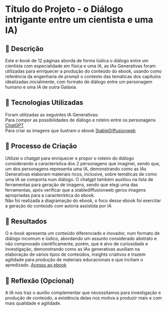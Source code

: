 # Título do Projeto - o Diálogo intrigante entre um cientista e uma IA)

## 📒 Descrição
Este e-book de 12 páginas aborda de forma lúdica o diálogo entre um cientista com especialidade em física e uma IA, as IAs Generativas foram utilizadas para enriquecer a produção do conteúdo do ebook, usando como referência da engenharia de prompt o contexto das temáticas dos capítulos idealizadas inicialmente, com formato de diálogo entre um personagem humano e uma IA de outra Galáxia.

## 🤖 Tecnologias Utilizadas
Foram utilizadas as seguintes IA Generativas:  
Para compor as possibilidades de diálogo e roteiro entre os personagens [ChatGPT](https://chat.openai.com/)  
Para criar as imagens que ilustram o ebook [StableDiffusionweb](https://stablediffusionweb.com/)  

## 🧐 Processo de Criação
Utilizei o chatgpt para enriquecer e propor o roteiro do diálogo considerando a característica dos 2 personagens que imaginei, sendo que, um dos personagens representa uma IA, demonstrando como as IAs Generativas elaboram materiais ricos, inclusive, sobre temáticas de como uma IA se comporta num diálogo. O chatgpt também auxiliou na lista de ferramentas para geração de imagens, sendo que elegi uma das ferramentas, após verificar que a stablediffusionweb gerou imagens apropriadas para a característica do ebook.  
Não foi realizada a diagramação do ebook, o foco desse ebook foi exercitar a geração do conteúdo com autoria assistida por IA 

## 🚀 Resultados
O e-book apresenta um conteúdo diferenciado e inovador, num formato de diálogo incomum e lúdico, abordando um assunto considerado abstrato e não comprovado cientificamente, porém, que é alvo de curiosidade e investigação, demonstrando como as IAs generativas auxiliam na elaboração de vários tipos de conteúdos, insights criativos e trazem agilidade para produção de materiais educacionais e que incitam o apredizado.
[Acesso ao ebook](https://github.com/Ro-faverao/DIO_Project/blob/main/Ebook-SemDiagramacao-dialogo-cientista-IA.pdf)

## 💭 Reflexão (Opcional)
A IA nos traz o auxílio complementar que necessitamos para investigação e produção de conteúdo, a existência delas nos motiva a produzir mais e com mais qualidade e agilidade.
